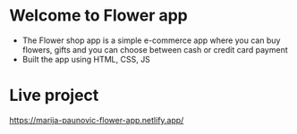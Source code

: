 # Welcome to Flower app

- The Flower shop app is a simple e-commerce app where you can buy flowers, gifts and you can choose between cash or credit card payment
- Built the app using HTML, CSS, JS

# Live project
https://marija-paunovic-flower-app.netlify.app/
